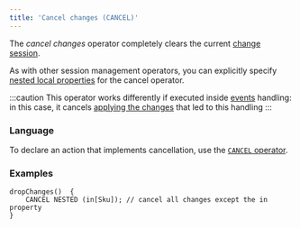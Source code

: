 ```yaml
---
title: 'Cancel changes (CANCEL)'
---
```


The *cancel changes* operator completely clears the current [change session](Change_sessions.md).

As with other session management operators, you can explicitly specify [nested local properties](Session_management.md#nested) for the cancel operator.

:::caution
This operator works differently if executed inside [events](Events.md#change) handling: in this case, it cancels [applying the changes](Apply_changes_APPLY.md) that led to this handling
:::

### Language

To declare an action that implements cancellation, use the [`CANCEL` operator](CANCEL_operator.md).

### Examples

```lsf
dropChanges()  {
    CANCEL NESTED (in[Sku]); // cancel all changes except the in property
}
```
